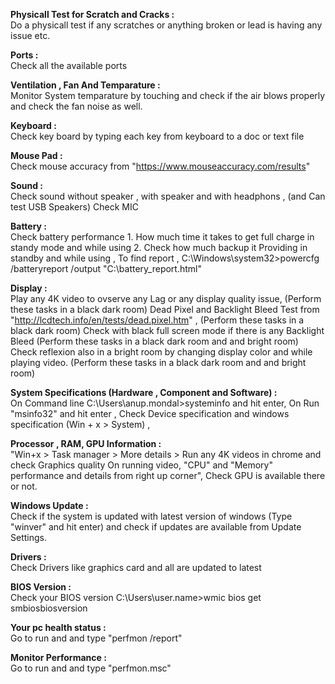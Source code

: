 
**Physicall Test for Scratch and Cracks :**  
Do a physicall test if any scratches or anything broken or lead is having any issue etc.

**Ports :**  
Check all the available ports

**Ventilation , Fan And Temparature :**  
Monitor System temparature by touching and check if the air blows properly and check the fan noise as well.
 
**Keyboard :**  
Check key board by typing each key from keyboard to a doc or text file

**Mouse Pad :**  
Check mouse accuracy from "https://www.mouseaccuracy.com/results"

**Sound :**  
Check sound without speaker , with speaker and with headphons , (and Can test USB Speakers)
Check MIC

**Battery :**  
Check battery performance 1. How much time it takes to get full charge in standy mode and while using 2. Check how much backup it Providing in standby and while using ,
To find report , C:\Windows\system32>powercfg /batteryreport /output "C:\battery_report.html"

**Display :**  
Play any 4K video to ovserve any Lag or any display quality issue, (Perform these tasks in a black dark room)
Dead Pixel and Backlight Bleed Test from "http://lcdtech.info/en/tests/dead.pixel.htm" , (Perform these tasks in a black dark room)
Check with black full screen mode if there is any Backlight Bleed (Perform these tasks in a black dark room and and bright room)
Check reflexion also in a bright room by changing display color and while playing video.  (Perform these tasks in a black dark room and and bright room)

**System Specifications (Hardware , Component and Software) :**  
On Command line C:\Users\anup.mondal>systeminfo and hit enter,
On Run "msinfo32" and hit enter ,
Check Device specification and windows specification (Win + x > System) ,

**Processor , RAM, GPU Information :**  
"Win+x > Task manager > More details  > Run any 4K videos in chrome and check
Graphics quality On running video,
"CPU" and "Memory" performance and details from right up corner",
Check GPU is available there or not.

**Windows Update :**  
Check if the system is updated with latest version of windows (Type "winver" and hit enter) and check if updates are available from Update Settings.

**Drivers :**  
Check Drivers like graphics card and all are updated to latest

**BIOS Version :**  
Check your BIOS version C:\Users\user.name>wmic bios get smbiosbiosversion

**Your pc health status :**  
Go to run and and type "perfmon /report"

**Monitor Performance :**  
Go to run and and type "perfmon.msc"
